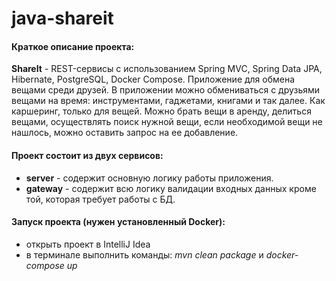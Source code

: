 # java-shareit

#### Краткое описание проекта:
**ShareIt** - REST-сервисы с использованием Spring MVC, Spring Data JPA, Hibernate, PostgreSQL, Docker Compose. Приложение для обмена вещами среди друзей. В приложении можно обмениваться с друзьями вещами на время: инструментами, гаджетами, книгами и так далее. Как каршеринг, только для вещей. Можно брать вещи в аренду, делиться вещами, осуществлять поиск нужной вещи, если необходимой вещи не нашлось, можно оставить запрос на ее добавление. 
#### Проект состоит из двух сервисов:
- **server** - содержит основную логику работы приложения.
- **gateway** - содержит всю логику валидации входных данных кроме той, которая требует работы с БД.
#### Запуск проекта (нужен установленный Docker):
 - открыть проект в IntelliJ Idea
 - в терминале выполнить команды: *mvn clean package* и *docker-compose up*
